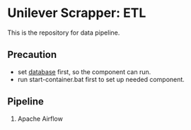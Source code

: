 # Unilever Scrapper: ETL
This is the repository for data pipeline.

## Precaution
- set [database](https://github.com/willyyeremi/unilever-scrapper-database) first, so the component can run.
- run start-container.bat first to set up needed component.

## Pipeline
1. Apache Airflow
